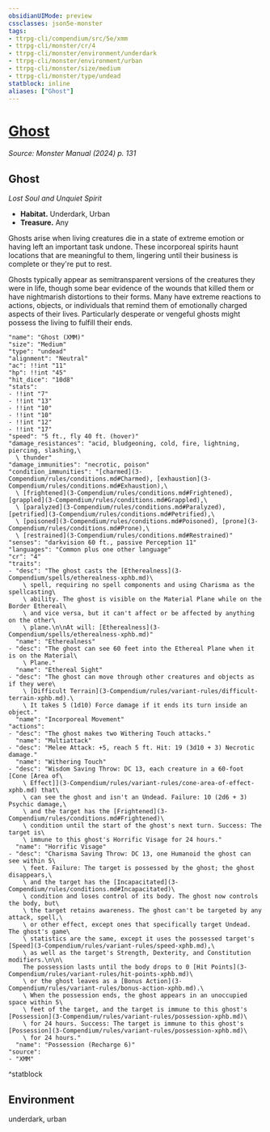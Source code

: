 ```yaml
---
obsidianUIMode: preview
cssclasses: json5e-monster
tags:
- ttrpg-cli/compendium/src/5e/xmm
- ttrpg-cli/monster/cr/4
- ttrpg-cli/monster/environment/underdark
- ttrpg-cli/monster/environment/urban
- ttrpg-cli/monster/size/medium
- ttrpg-cli/monster/type/undead
statblock: inline
aliases: ["Ghost"]
---
```

# [Ghost](3-Compendium\bestiary\undead/ghost-xmm.md)
*Source: Monster Manual (2024) p. 131*  

## Ghost

*Lost Soul and Unquiet Spirit*

- **Habitat.** Underdark, Urban  
- **Treasure.** Any  

Ghosts arise when living creatures die in a state of extreme emotion or having left an important task undone. These incorporeal spirits haunt locations that are meaningful to them, lingering until their business is complete or they're put to rest.

Ghosts typically appear as semitransparent versions of the creatures they were in life, though some bear evidence of the wounds that killed them or have nightmarish distortions to their forms. Many have extreme reactions to actions, objects, or individuals that remind them of emotionally charged aspects of their lives. Particularly desperate or vengeful ghosts might possess the living to fulfill their ends.

```statblock
"name": "Ghost (XMM)"
"size": "Medium"
"type": "undead"
"alignment": "Neutral"
"ac": !!int "11"
"hp": !!int "45"
"hit_dice": "10d8"
"stats":
- !!int "7"
- !!int "13"
- !!int "10"
- !!int "10"
- !!int "12"
- !!int "17"
"speed": "5 ft., fly 40 ft. (hover)"
"damage_resistances": "acid, bludgeoning, cold, fire, lightning, piercing, slashing,\
  \ thunder"
"damage_immunities": "necrotic, poison"
"condition_immunities": "[charmed](3-Compendium/rules/conditions.md#Charmed), [exhaustion](3-Compendium/rules/conditions.md#Exhaustion),\
  \ [frightened](3-Compendium/rules/conditions.md#Frightened), [grappled](3-Compendium/rules/conditions.md#Grappled),\
  \ [paralyzed](3-Compendium/rules/conditions.md#Paralyzed), [petrified](3-Compendium/rules/conditions.md#Petrified),\
  \ [poisoned](3-Compendium/rules/conditions.md#Poisoned), [prone](3-Compendium/rules/conditions.md#Prone),\
  \ [restrained](3-Compendium/rules/conditions.md#Restrained)"
"senses": "darkvision 60 ft., passive Perception 11"
"languages": "Common plus one other language"
"cr": "4"
"traits":
- "desc": "The ghost casts the [Etherealness](3-Compendium/spells/etherealness-xphb.md)\
    \ spell, requiring no spell components and using Charisma as the spellcasting\
    \ ability. The ghost is visible on the Material Plane while on the Border Ethereal\
    \ and vice versa, but it can't affect or be affected by anything on the other\
    \ plane.\n\nAt will: [Etherealness](3-Compendium/spells/etherealness-xphb.md)"
  "name": "Etherealness"
- "desc": "The ghost can see 60 feet into the Ethereal Plane when it is on the Material\
    \ Plane."
  "name": "Ethereal Sight"
- "desc": "The ghost can move through other creatures and objects as if they were\
    \ [Difficult Terrain](3-Compendium/rules/variant-rules/difficult-terrain-xphb.md).\
    \ It takes 5 (1d10) Force damage if it ends its turn inside an object."
  "name": "Incorporeal Movement"
"actions":
- "desc": "The ghost makes two Withering Touch attacks."
  "name": "Multiattack"
- "desc": "Melee Attack: +5, reach 5 ft. Hit: 19 (3d10 + 3) Necrotic damage."
  "name": "Withering Touch"
- "desc": "Wisdom Saving Throw: DC 13, each creature in a 60-foot [Cone [Area of\
    \ Effect]](3-Compendium/rules/variant-rules/cone-area-of-effect-xphb.md) that\
    \ can see the ghost and isn't an Undead. Failure: 10 (2d6 + 3) Psychic damage,\
    \ and the target has the [Frightened](3-Compendium/rules/conditions.md#Frightened)\
    \ condition until the start of the ghost's next turn. Success: The target is\
    \ immune to this ghost's Horrific Visage for 24 hours."
  "name": "Horrific Visage"
- "desc": "Charisma Saving Throw: DC 13, one Humanoid the ghost can see within 5\
    \ feet. Failure: The target is possessed by the ghost; the ghost disappears,\
    \ and the target has the [Incapacitated](3-Compendium/rules/conditions.md#Incapacitated)\
    \ condition and loses control of its body. The ghost now controls the body, but\
    \ the target retains awareness. The ghost can't be targeted by any attack, spell,\
    \ or other effect, except ones that specifically target Undead. The ghost's game\
    \ statistics are the same, except it uses the possessed target's [Speed](3-Compendium/rules/variant-rules/speed-xphb.md),\
    \ as well as the target's Strength, Dexterity, and Constitution modifiers.\n\n\
    The possession lasts until the body drops to 0 [Hit Points](3-Compendium/rules/variant-rules/hit-points-xphb.md)\
    \ or the ghost leaves as a [Bonus Action](3-Compendium/rules/variant-rules/bonus-action-xphb.md).\
    \ When the possession ends, the ghost appears in an unoccupied space within 5\
    \ feet of the target, and the target is immune to this ghost's [Possession](3-Compendium/rules/variant-rules/possession-xphb.md)\
    \ for 24 hours. Success: The target is immune to this ghost's [Possession](3-Compendium/rules/variant-rules/possession-xphb.md)\
    \ for 24 hours."
  "name": "Possession (Recharge 6)"
"source":
- "XMM"
```
^statblock

## Environment

underdark, urban